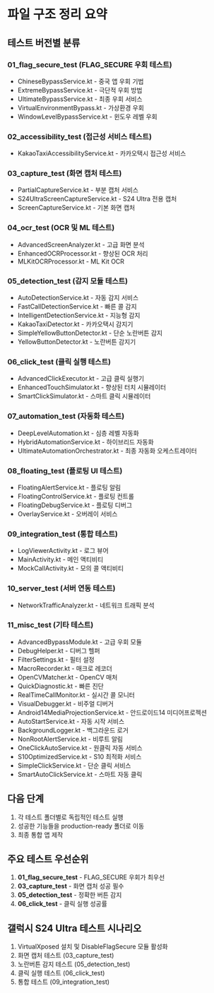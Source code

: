# 파일 구조 정리 요약

## 테스트 버전별 분류

### 01_flag_secure_test (FLAG_SECURE 우회 테스트)
- ChineseBypassService.kt - 중국 앱 우회 기법
- ExtremeBypassService.kt - 극단적 우회 방법
- UltimateBypassService.kt - 최종 우회 서비스
- VirtualEnvironmentBypass.kt - 가상환경 우회
- WindowLevelBypassService.kt - 윈도우 레벨 우회

### 02_accessibility_test (접근성 서비스 테스트)
- KakaoTaxiAccessibilityService.kt - 카카오택시 접근성 서비스

### 03_capture_test (화면 캡처 테스트)
- PartialCaptureService.kt - 부분 캡처 서비스
- S24UltraScreenCaptureService.kt - S24 Ultra 전용 캡처
- ScreenCaptureService.kt - 기본 화면 캡처

### 04_ocr_test (OCR 및 ML 테스트)
- AdvancedScreenAnalyzer.kt - 고급 화면 분석
- EnhancedOCRProcessor.kt - 향상된 OCR 처리
- MLKitOCRProcessor.kt - ML Kit OCR

### 05_detection_test (감지 모듈 테스트)
- AutoDetectionService.kt - 자동 감지 서비스
- FastCallDetectionService.kt - 빠른 콜 감지
- IntelligentDetectionService.kt - 지능형 감지
- KakaoTaxiDetector.kt - 카카오택시 감지기
- SimpleYellowButtonDetector.kt - 단순 노란버튼 감지
- YellowButtonDetector.kt - 노란버튼 감지기

### 06_click_test (클릭 실행 테스트)
- AdvancedClickExecutor.kt - 고급 클릭 실행기
- EnhancedTouchSimulator.kt - 향상된 터치 시뮬레이터
- SmartClickSimulator.kt - 스마트 클릭 시뮬레이터

### 07_automation_test (자동화 테스트)
- DeepLevelAutomation.kt - 심층 레벨 자동화
- HybridAutomationService.kt - 하이브리드 자동화
- UltimateAutomationOrchestrator.kt - 최종 자동화 오케스트레이터

### 08_floating_test (플로팅 UI 테스트)
- FloatingAlertService.kt - 플로팅 알림
- FloatingControlService.kt - 플로팅 컨트롤
- FloatingDebugService.kt - 플로팅 디버그
- OverlayService.kt - 오버레이 서비스

### 09_integration_test (통합 테스트)
- LogViewerActivity.kt - 로그 뷰어
- MainActivity.kt - 메인 액티비티
- MockCallActivity.kt - 모의 콜 액티비티

### 10_server_test (서버 연동 테스트)
- NetworkTrafficAnalyzer.kt - 네트워크 트래픽 분석

### 11_misc_test (기타 테스트)
- AdvancedBypassModule.kt - 고급 우회 모듈
- DebugHelper.kt - 디버그 헬퍼
- FilterSettings.kt - 필터 설정
- MacroRecorder.kt - 매크로 레코더
- OpenCVMatcher.kt - OpenCV 매처
- QuickDiagnostic.kt - 빠른 진단
- RealTimeCallMonitor.kt - 실시간 콜 모니터
- VisualDebugger.kt - 비주얼 디버거
- Android14MediaProjectionService.kt - 안드로이드14 미디어프로젝션
- AutoStartService.kt - 자동 시작 서비스
- BackgroundLogger.kt - 백그라운드 로거
- NonRootAlertService.kt - 비루트 알림
- OneClickAutoService.kt - 원클릭 자동 서비스
- S10OptimizedService.kt - S10 최적화 서비스
- SimpleClickService.kt - 단순 클릭 서비스
- SmartAutoClickService.kt - 스마트 자동 클릭

## 다음 단계

1. 각 테스트 폴더별로 독립적인 테스트 실행
2. 성공한 기능들을 production-ready 폴더로 이동
3. 최종 통합 앱 제작

## 주요 테스트 우선순위

1. **01_flag_secure_test** - FLAG_SECURE 우회가 최우선
2. **03_capture_test** - 화면 캡처 성공 필수
3. **05_detection_test** - 정확한 버튼 감지
4. **06_click_test** - 클릭 실행 성공률

## 갤럭시 S24 Ultra 테스트 시나리오

1. VirtualXposed 설치 및 DisableFlagSecure 모듈 활성화
2. 화면 캡처 테스트 (03_capture_test)
3. 노란버튼 감지 테스트 (05_detection_test)
4. 클릭 실행 테스트 (06_click_test)
5. 통합 테스트 (09_integration_test)